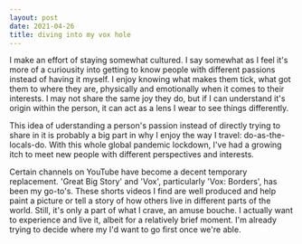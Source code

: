 ```yaml
---
layout: post
date: 2021-04-26
title: diving into my vox hole
---
```

I make an effort of staying somewhat cultured. I say somewhat as I feel it's more of a curiousity into getting to know people with different passions instead of having it myself. I enjoy knowing what makes them tick, what got them to where they are, physically and emotionally when it comes to their interests. I may not share the same joy they do, but if I can understand it's origin within the person, it can act as a lens I wear to see things differently.

This idea of uderstanding a person's passion instead of directly trying to share in it is probably a big part in why I enjoy the way I travel: do-as-the-locals-do. With this whole global pandemic lockdown, I've had a growing itch to meet new people with different perspectives and interests.

Certain channels on YouTube have become a decent temporary replacement. 'Great Big Story' and 'Vox', particularly 'Vox: Borders', has been my go-to's. These shorts videos I find are well produced and help paint a picture or tell a story of how others live in different parts of the world. Still, it's only a part of what I crave, an amuse bouche. I actually want to experience and live it, albeit for a relatively brief moment. I'm already trying to decide where my I'd want to go first once we're able.